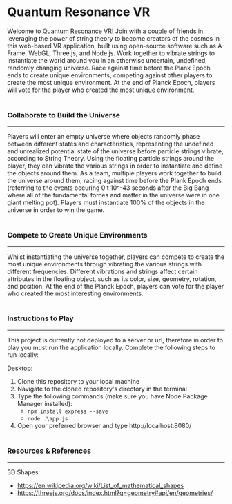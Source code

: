 # Quantum Resonance VR

Welcome to Quantum Resonance VR! Join with a couple of friends in leveraging the power of string theory to become creators of the cosmos in this web-based VR application, built using open-source software such as A-Frame, WebGL, Three.js, and Node.js. Work together to vibrate strings to instantiate the world around you in an otherwise uncertain, undefined, randomly changing universe. Race against time before the Plank Epoch ends to create unique environments, competing against other players to create the most unique environment. At the end of Planck Epoch, players will vote for the player who created the most unique environment.
<br>
<br>

### Collaborate to Build the Universe

---

Players will enter an empty universe where objects randomly phase between different states and characteristics, representing the undefined and unrealized potential state of the universe before particle strings vibrate, according to String Theory. Using the floating particle strings around the player, they can vibrate the various strings in order to instantiate and define the objects around them. As a team, multiple players work together to build the universe around them, racing against time before the Plank Epoch ends (referring to the events occuring 0 t 10^-43 seconds after the Big Bang where all of the fundamental forces and matter in the universe were in one giant melting pot). Players must instantiate 100% of the objects in the universe in order to win the game.
<br>
<br>

### Compete to Create Unique Environments

---

Whilst instantiating the universe together, players can compete to create the most unique environments through vibrating the various strings with different frequencies. Different vibrations and strings affect certain attributes in the floating object, such as its color, size, geometry, rotation, and position. At the end of the Planck Epoch, players can vote for the player who created the most interesting environments.
<br>
<br>

### Instructions to Play

---

This project is currently not deployed to a server or url, therefore in order to play you must run the application locally. Complete the following steps to run locally:

Desktop:

1. Clone this repository to your local machine
2. Navigate to the cloned repository's directory in the terminal
3. Type the following commands (make sure you have Node Package Manager installed):
   - `npm install express --save`
   - `node .\app.js`
4. Open your preferred browser and type http://localhost:8080/
   <br>
   <br>

### Resources & References

---

3D Shapes:

- https://en.wikipedia.org/wiki/List_of_mathematical_shapes
- https://threejs.org/docs/index.html?q=geometry#api/en/geometries/
